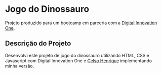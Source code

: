 # Jogo do Dinossauro

 Projeto produzido para um bootcamp em parceria com a [Digital Innovation One](https://digitalinnovation.one/).

## Descrição do Projeto

Desenvolvi este projeto de jogo do dinossauro utilizando HTML, CSS e Javascript com Digital Innovation One e [Celso Henrique](https://github.com/celso-henrique/) implementando minha versão.